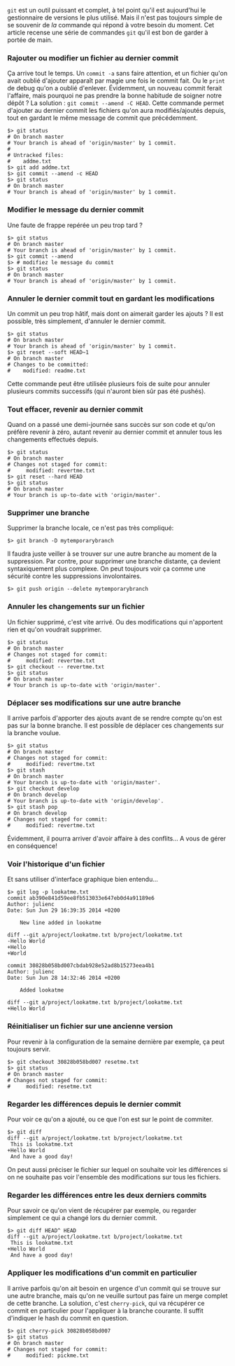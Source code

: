 `git` est un outil puissant et complet, à tel point qu'il est aujourd'hui le gestionnaire de versions le plus utilisé. Mais il n'est pas toujours simple de se souvenir de *la* commande qui répond à votre besoin du moment. Cet article recense une série de commandes `git` qu'il est bon de garder à portée de main.

### Rajouter ou modifier un fichier au dernier commit

Ça arrive tout le temps. Un `commit -a` sans faire attention, et un fichier qu'on avait oublié d'ajouter apparaît par magie une fois le commit fait. Ou le `print` de debug qu'on a oublié d'enlever. Évidemment, un nouveau commit ferait l'affaire, mais pourquoi ne pas prendre la bonne habitude de soigner notre dépôt&nbsp;? La solution&nbsp;: `git commit --amend -C HEAD`. Cette commande permet d'ajouter au dernier commit les fichiers qu'on aura modifiés/ajoutés depuis, tout en gardant le même message de commit que précédemment.

    $> git status
    # On branch master
    # Your branch is ahead of 'origin/master' by 1 commit.
    #
    # Untracked files:
    #    addme.txt
    $> git add addme.txt
    $> git commit --amend -c HEAD
    $> git status
    # On branch master
    # Your branch is ahead of 'origin/master' by 1 commit.

### Modifier le message du dernier commit

Une faute de frappe repérée un peu trop tard&nbsp;?

    $> git status
    # On branch master
    # Your branch is ahead of 'origin/master' by 1 commit.
    $> git commit --amend
    $> # modifiez le message du commit
    $> git status
    # On branch master
    # Your branch is ahead of 'origin/master' by 1 commit.

### Annuler le dernier commit tout en gardant les modifications

Un commit un peu trop hâtif, mais dont on aimerait garder les ajouts ? Il est possible, très simplement, d'annuler le dernier commit.

    $> git status
    # On branch master
    # Your branch is ahead of 'origin/master' by 1 commit.
    $> git reset --soft HEAD~1
    # On branch master
    # Changes to be committed:
    #    modified: readme.txt

Cette commande peut être utilisée plusieurs fois de suite pour annuler plusieurs commits successifs (qui n'auront bien sûr pas été pushés).

### Tout effacer, revenir au dernier commit

Quand on a passé une demi-journée sans succès sur son code et qu'on préfère revenir à zéro, autant revenir au dernier commit et annuler tous les changements effectués depuis.

    $> git status
    # On branch master
    # Changes not staged for commit:
    #     modified: revertme.txt
    $> git reset --hard HEAD
    $> git status
    # On branch master
    # Your branch is up-to-date with 'origin/master'.

### Supprimer une branche

Supprimer la branche locale, ce n'est pas très compliqué:

    $> git branch -D mytemporarybranch

Il faudra juste veiller à se trouver sur une autre branche au moment de la suppression. Par contre, pour supprimer une branche distante, ça devient syntaxiquement plus complexe. On peut toujours voir ça comme une sécurité contre les suppressions involontaires.

    $> git push origin --delete mytemporarybranch

### Annuler les changements sur un fichier

Un fichier supprimé, c'est vite arrivé. Ou des modifications qui n'apportent rien et qu'on voudrait supprimer.

    $> git status
    # On branch master
    # Changes not staged for commit:
    #     modified: revertme.txt
    $> git checkout -- revertme.txt
    $> git status
    # On branch master
    # Your branch is up-to-date with 'origin/master'.

### Déplacer ses modifications sur une autre branche

Il arrive parfois d'apporter des ajouts avant de se rendre compte qu'on est pas sur la bonne branche. Il est possible de déplacer ces changements sur la branche voulue.

    $> git status
    # On branch master
    # Changes not staged for commit:
    #     modified: revertme.txt
    $> git stash
    # On branch master
    # Your branch is up-to-date with 'origin/master'.
    $> git checkout develop
    # On branch develop
    # Your branch is up-to-date with 'origin/develop'.
    $> git stash pop
    # On branch develop
    # Changes not staged for commit:
    #     modified: revertme.txt

Évidemment, il pourra arriver d'avoir affaire à des conflits... A vous de gérer en conséquence!

### Voir l'historique d'un fichier

Et sans utiliser d'interface graphique bien entendu...

    $> git log -p lookatme.txt
    commit ab390e841d59ee8fb513033e647eb0d4a91189e6
    Author: julienc
    Date: Sun Jun 29 16:39:35 2014 +0200

        New line added in lookatme

    diff --git a/project/lookatme.txt b/project/lookatme.txt
    -Hello World
    +Hello
    +World

    commit 30828b058bd007cbdab928e52ad8b15273eea4b1
    Author: julienc
    Date: Sun Jun 28 14:32:46 2014 +0200

        Added lookatme

    diff --git a/project/lookatme.txt b/project/lookatme.txt
    +Hello World

### Réinitialiser un fichier sur une ancienne version

Pour revenir à la configuration de la semaine dernière par exemple, ça peut toujours servir.

    $> git checkout 30828b058bd007 resetme.txt
    $> git status
    # On branch master
    # Changes not staged for commit:
    #     modified: resetme.txt

### Regarder les différences depuis le dernier commit

Pour voir ce qu'on a ajouté, ou ce que l'on est sur le point de commiter.

    $> git diff
    diff --git a/project/lookatme.txt b/project/lookatme.txt
     This is lookatme.txt
    +Hello World
     And have a good day!

On peut aussi préciser le fichier sur lequel on souhaite voir les différences si on ne souhaite pas voir l'ensemble des modifications sur tous les fichiers.

### Regarder les différences entre les deux derniers commits

Pour savoir ce qu'on vient de récupérer par exemple, ou regarder simplement ce qui a changé lors du dernier commit.

    $> git diff HEAD^ HEAD
    diff --git a/project/lookatme.txt b/project/lookatme.txt
     This is lookatme.txt
    +Hello World
     And have a good day!

### Appliquer les modifications d'un commit en particulier

Il arrive parfois qu'on ait besoin en urgence d'un commit qui se trouve sur une autre branche, mais qu'on ne veuille surtout pas faire un merge complet de cette branche. La solution, c'est `cherry-pick`, qui va récupérer ce commit en particulier pour l'appliquer à la branche courante. Il suffit d'indiquer le hash du commit en question.

    $> git cherry-pick 30828b058bd007
    $> git status
    # On branch master
    # Changes not staged for commit:
    #     modified: pickme.txt
